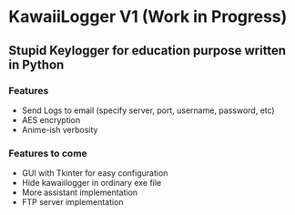 # KawaiiLogger V1 (Work in Progress)

## Stupid Keylogger for education purpose written in Python

### Features
- Send Logs to email (specify server, port, username, password, etc)
- AES encryption
- Anime-ish verbosity


### Features to come
- GUI with Tkinter for easy configuration
- Hide kawaiilogger in ordinary exe file
- More assistant implementation
- FTP server implementation
